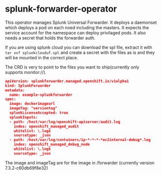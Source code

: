 # splunk-forwarder-operator

This operator manages Splunk Universal Forwarder. It deploys a daemonset which 
deploys a pod on each noed including the masters. It expects the service account
for the namespace can deploy privilaged pods. It also needs a secret that holds
the forwarder auth.

If you are using splunk cloud you can download the spl file, extract it with
`tar xvf splunkclouduf.spl` and create a secret with the files as is and they
will be mounted in the correct place.

The CRD is very to point to the files you want to ship(currently only supports
monitor://).

```json
apiVersion: splunkforwarder.managed.openshift.io/v1alpha1
kind: SplunkForwarder
metadata:
  name: example-splunkforwarder
spec:
  image: dockerimageurl
  imageTag: "versiontag"
  splunkLicenseAccepted: true
  splunkInputs:
  - path: /host/var/log/openshift-apiserver/audit.log
    index: openshift_managed_audit
    whitelist: \.log$
    sourcetype: _json
  - path: /host/var/log/containers/ip-*-*-*-*ec2internal-debug*.log
    index: openshift_managed_debug_node
    whitelist: \.log$
    sourcetype: _json
```

The image and imageTag are for the image in /forwarder (currently version 
7.3.2-c60db69f8e32)